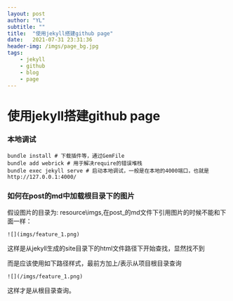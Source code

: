 ```yaml
---
layout: post
author: "YL"
subtitle: ""
title:  "使用jekyll搭建github page"
date:   2021-07-31 23:31:36
header-img: /imgs/page_bg.jpg
tags:
    - jekyll
    - github
    - blog
    - page
---
```

# 使用jekyll搭建github page
### 本地调试

```shell
bundle install # 下载插件等，通过GemFile
bundle add webrick # 用于解决require的错误堆栈
bundle exec jekyll serve # 启动本地调试，一般是在本地的4000端口，也就是http://127.0.0.1:4000/
```
### 如何在post的md中加载根目录下的图片
假设图片的目录为: resource\imgs,在post_的md文件下引用图片的时候不能和下面一样：

`![](imgs/feature_1.png)`

这样是从jekyll生成的site目录下的html文件路径下开始查找，显然找不到

而是应该使用如下路径样式，最前方加上/表示从项目根目录查询

`![](/imgs/feature_1.png)`

这样才是从根目录查询。
